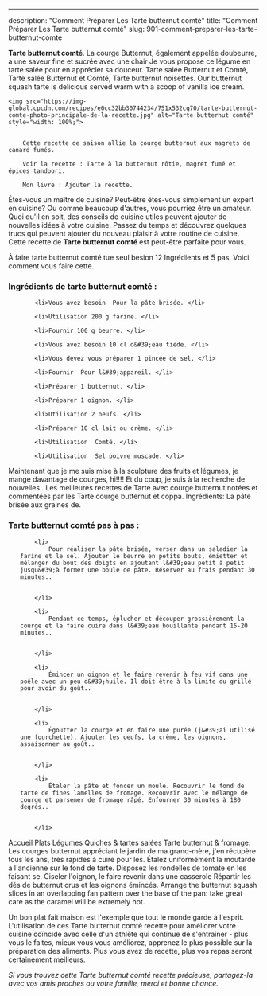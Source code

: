 ---
description: "Comment Préparer Les Tarte butternut comté"
title: "Comment Préparer Les Tarte butternut comté"
slug: 901-comment-preparer-les-tarte-butternut-comte

<p>
	<strong>Tarte butternut comté</strong>. 
	La courge Butternut, également appelée doubeurre, a une saveur fine et sucrée avec une chair Je vous propose ce légume en tarte salée pour en apprécier sa douceur. Tarte salée Butternut et Comté, Tarte salée Butternut et Comté, Tarte butternut noisettes. Our butternut squash tarte is delicious served warm with a scoop of vanilla ice cream.
</p>
<p>
	
	<img src="https://img-global.cpcdn.com/recipes/e0cc32bb30744234/751x532cq70/tarte-butternut-comte-photo-principale-de-la-recette.jpg" alt="Tarte butternut comté" style="width: 100%;">
	
	
		Cette recette de saison allie la courge butternut aux magrets de canard fumés.
	
		Voir la recette : Tarte à la butternut rôtie, magret fumé et épices tandoori.
	
		Mon livre : Ajouter la recette.
	
</p>

Êtes-vous un maître de cuisine? Peut-être êtes-vous simplement un expert en cuisine? Ou comme beaucoup d'autres, vous pourriez être un amateur. Quoi qu'il en soit, des conseils de cuisine utiles peuvent ajouter de nouvelles idées à votre cuisine. Passez du temps et découvrez quelques trucs qui peuvent ajouter du nouveau plaisir à votre routine de cuisine. Cette recette de <strong> Tarte butternut comté </strong> est peut-être parfaite pour vous.

<!--inarticleads1-->

À faire tarte butternut comté tue seul besion 12 Ingrédients et 5 pas. Voici comment vous faire cette.

<h3>Ingrédients de tarte butternut comté :</h3>

<ol>
	
		<li>Vous avez besoin  Pour la pâte brisée. </li>
	
		<li>Utilisation 200 g farine. </li>
	
		<li>Fournir 100 g beurre. </li>
	
		<li>Vous avez besoin 10 cl d&#39;eau tiède. </li>
	
		<li>Vous devez vous préparer 1 pincée de sel. </li>
	
		<li>Fournir  Pour l&#39;appareil. </li>
	
		<li>Préparer 1 butternut. </li>
	
		<li>Préparer 1 oignon. </li>
	
		<li>Utilisation 2 oeufs. </li>
	
		<li>Préparer 10 cl lait ou crème. </li>
	
		<li>Utilisation  Comté. </li>
	
		<li>Utilisation  Sel poivre muscade. </li>
	
</ol>

Maintenant que je me suis mise à la sculpture des fruits et légumes, je mange davantage de courges, hi!!!! Et du coup, je suis à la recherche de nouvelles.. Les meilleures recettes de Tarte avec courge butternut notées et commentées par les Tarte courge butternut et coppa. Ingrédients: La pâte brisée aux graines de. 

<!--inarticleads2-->

<h3>Tarte butternut comté pas à pas :</h3>

<ol>
	
		<li>
			Pour réaliser la pâte brisée, verser dans un saladier la farine et le sel. Ajouter le beurre en petits bouts, émietter et mélanger du bout des doigts en ajoutant l&#39;eau petit à petit jusqu&#39;à former une boule de pâte. Réserver au frais pendant 30 minutes..
			
			
		</li>
	
		<li>
			Pendant ce temps, éplucher et découper grossièrement la courge et la faire cuire dans l&#39;eau bouillante pendant 15-20 minutes..
			
			
		</li>
	
		<li>
			Émincer un oignon et le faire revenir à feu vif dans une poêle avec un peu d&#39;huile. Il doit être à la limite du grillé pour avoir du goût..
			
			
		</li>
	
		<li>
			Égoutter la courge et en faire une purée (j&#39;ai utilisé une fourchette). Ajouter les oeufs, la crème, les oignons, assaisonner au goût..
			
			
		</li>
	
		<li>
			Étaler la pâte et foncer un moule. Recouvrir le fond de tarte de fines lamelles de fromage. Recouvrir avec le mélange de courge et parsemer de fromage râpé. Enfourner 30 minutes à 180 degrés..
			
			
		</li>
	
</ol>

Accueil Plats Légumes Quiches &amp; tartes salées Tarte butternut &amp; fromage. Les courges butternut appréciant le jardin de ma grand-mère, j&#39;en récupère tous les ans, très rapides à cuire pour les. Étalez uniformément la moutarde à l&#39;ancienne sur le fond de tarte. Disposez les rondelles de tomate en les faisant se. Ciseler l&#39;oignon, le faire revenir dans une casserole Répartir les dés de butternut crus et les oignons émincés. Arrange the butternut squash slices in an overlapping fan pattern over the base of the pan: take great care as the caramel will be extremely hot. 

<!--inarticleads1-->

<p>
Un bon plat fait maison est l'exemple que tout le monde garde à l'esprit. L'utilisation de ces Tarte butternut comté recette pour améliorer votre cuisine coïncide avec celle d'un athlète qui continue de s'entraîner - plus vous le faites, mieux vous vous améliorez, apprenez le plus possible sur la préparation des aliments. Plus vous avez de recette, plus vos repas seront certainement meilleurs.
</p>

<p>
<i>Si vous trouvez cette Tarte butternut comté recette précieuse, partagez-la avec vos amis proches ou votre famille, merci et bonne chance.</i>
</p>
